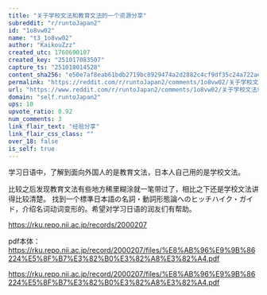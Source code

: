 ```yaml
---
title: "关于学校文法和教育文法的一个资源分享"
subreddit: "r/runtoJapan2"
id: "1o8vw02"
name: "t3_1o8vw02"
author: "KaikouZzz"
created_utc: 1760690107
created_key: "251017083507"
capture_ts: "251018014528"
content_sha256: "e50e7af8eab61bdb2719bc8929474a2d2882c4cf9df35c24a722aeecac7a1ea9"
permalink: "https://reddit.com/r/runtoJapan2/comments/1o8vw02/关于学校文法和教育文法的一个资源分享/"
url: "https://www.reddit.com/r/runtoJapan2/comments/1o8vw02/关于学校文法和教育文法的一个资源分享/"
domain: "self.runtoJapan2"
ups: 10
upvote_ratio: 0.92
num_comments: 3
link_flair_text: "经验分享"
link_flair_css_class: ""
over_18: false
is_self: true
---
```


学习日语中，了解到面向外国人的是教育文法，日本人自己用的是学校文法。

比较之后发现教育文法有些地方稀里糊涂就一笔带过了，相比之下还是学校文法讲得比较清楚。
找到一个標準日本語の名詞・動詞形態論へのヒッチハイク・ガイド，介绍名词动词变形的。希望对学习日语的润友们有帮助。

<https://rku.repo.nii.ac.jp/records/2000207>

pdf本体：
<https://rku.repo.nii.ac.jp/record/2000207/files/%E8%AB%96%E9%9B%86224%E5%8F%B7%E3%82%B0%E3%82%A8%E3%82%A4.pdf>

<https://rku.repo.nii.ac.jp/record/2000207/files/%E8%AB%96%E9%9B%86224%E5%8F%B7%E3%82%B0%E3%82%A8%E3%82%A4.pdf>
